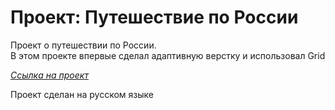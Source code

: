 # Проект: Путешествие по России  
  
Проект о путешествии по России.  
В этом проекте впервые сделал адаптивную верстку и использовал Grid  
  
[_Ссылка на проект_](https://chapion777.github.io/russian-travel/)  
  
Проект сделан на русском языке
